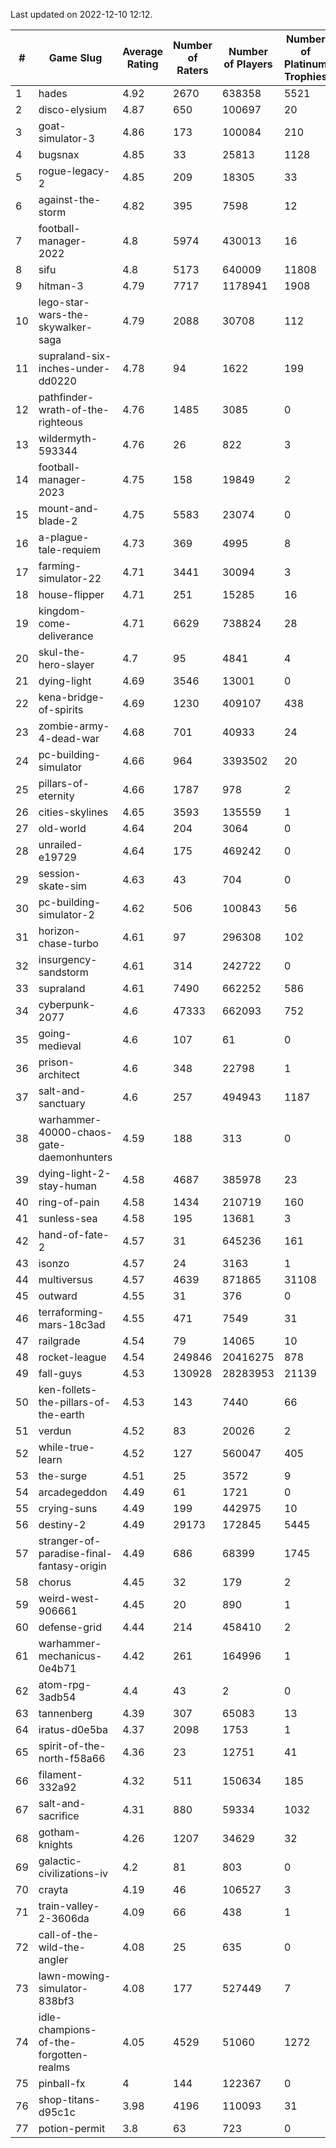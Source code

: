 Last updated on 2022-12-10 12:12.


|#|Game Slug|Average Rating|Number of Raters|Number of Players|Number of Platinum Trophies|Max Rarity (%)|
|---|---|---|---|---|---|---|
|1|hades|4.92|2670|638358|5521|89|
|2|disco-elysium|4.87|650|100697|20|28|
|3|goat-simulator-3|4.86|173|100084|210|91|
|4|bugsnax|4.85|33|25813|1128|97|
|5|rogue-legacy-2|4.85|209|18305|33|1|
|6|against-the-storm|4.82|395|7598|12|31|
|7|football-manager-2022|4.8|5974|430013|16|49|
|8|sifu|4.8|5173|640009|11808|96|
|9|hitman-3|4.79|7717|1178941|1908|48|
|10|lego-star-wars-the-skywalker-saga|4.79|2088|30708|112|98|
|11|supraland-six-inches-under-dd0220|4.78|94|1622|199|99|
|12|pathfinder-wrath-of-the-righteous|4.76|1485|3085|0|44|
|13|wildermyth-593344|4.76|26|822|3|6|
|14|football-manager-2023|4.75|158|19849|2|80|
|15|mount-and-blade-2|4.75|5583|23074|0|11|
|16|a-plague-tale-requiem|4.73|369|4995|8|92|
|17|farming-simulator-22|4.71|3441|30094|3|79|
|18|house-flipper|4.71|251|15285|16|93|
|19|kingdom-come-deliverance|4.71|6629|738824|28|30|
|20|skul-the-hero-slayer|4.7|95|4841|4|96|
|21|dying-light|4.69|3546|13001|0|96|
|22|kena-bridge-of-spirits|4.69|1230|409107|438|94|
|23|zombie-army-4-dead-war|4.68|701|40933|24|67|
|24|pc-building-simulator|4.66|964|3393502|20|48|
|25|pillars-of-eternity|4.66|1787|978|2|80|
|26|cities-skylines|4.65|3593|135559|1|73|
|27|old-world|4.64|204|3064|0|85|
|28|unrailed-e19729|4.64|175|469242|0|5|
|29|session-skate-sim|4.63|43|704|0|27|
|30|pc-building-simulator-2|4.62|506|100843|56|75|
|31|horizon-chase-turbo|4.61|97|296308|102|84|
|32|insurgency-sandstorm|4.61|314|242722|0|6|
|33|supraland|4.61|7490|662252|586|99|
|34|cyberpunk-2077|4.6|47333|662093|752|63|
|35|going-medieval|4.6|107|61|0|82|
|36|prison-architect|4.6|348|22798|1|34|
|37|salt-and-sanctuary|4.6|257|494943|1187|83|
|38|warhammer-40000-chaos-gate-daemonhunters|4.59|188|313|0|10|
|39|dying-light-2-stay-human|4.58|4687|385978|23|1|
|40|ring-of-pain|4.58|1434|210719|160|96|
|41|sunless-sea|4.58|195|13681|3|37|
|42|hand-of-fate-2|4.57|31|645236|161|72|
|43|isonzo|4.57|24|3163|1|60|
|44|multiversus|4.57|4639|871865|31108|77|
|45|outward|4.55|31|376|0|76|
|46|terraforming-mars-18c3ad|4.55|471|7549|31|57|
|47|railgrade|4.54|79|14065|10|98|
|48|rocket-league|4.54|249846|20416275|878|76|
|49|fall-guys|4.53|130928|28283953|21139|6|
|50|ken-follets-the-pillars-of-the-earth|4.53|143|7440|66|48|
|51|verdun|4.52|83|20026|2|74|
|52|while-true-learn|4.52|127|560047|405|93|
|53|the-surge|4.51|25|3572|9|94|
|54|arcadegeddon|4.49|61|1721|0|93|
|55|crying-suns|4.49|199|442975|10|65|
|56|destiny-2|4.49|29173|172845|5445|95|
|57|stranger-of-paradise-final-fantasy-origin|4.49|686|68399|1745|98|
|58|chorus|4.45|32|179|2|86|
|59|weird-west-906661|4.45|20|890|1|82|
|60|defense-grid|4.44|214|458410|2|80|
|61|warhammer-mechanicus-0e4b71|4.42|261|164996|1|24|
|62|atom-rpg-3adb54|4.4|43|2|0|100|
|63|tannenberg|4.39|307|65083|13|87|
|64|iratus-d0e5ba|4.37|2098|1753|1|87|
|65|spirit-of-the-north-f58a66|4.36|23|12751|41|62|
|66|filament-332a92|4.32|511|150634|185|93|
|67|salt-and-sacrifice|4.31|880|59334|1032|91|
|68|gotham-knights|4.26|1207|34629|32|3|
|69|galactic-civilizations-iv|4.2|81|803|0|86|
|70|crayta|4.19|46|106527|3|23|
|71|train-valley-2-3606da|4.09|66|438|1|89|
|72|call-of-the-wild-the-angler|4.08|25|635|0|89|
|73|lawn-mowing-simulator-838bf3|4.08|177|527449|7|87|
|74|idle-champions-of-the-forgotten-realms|4.05|4529|51060|1272|6|
|75|pinball-fx|4|144|122367|0|86|
|76|shop-titans-d95c1c|3.98|4196|110093|31|98|
|77|potion-permit|3.8|63|723|0|98|
